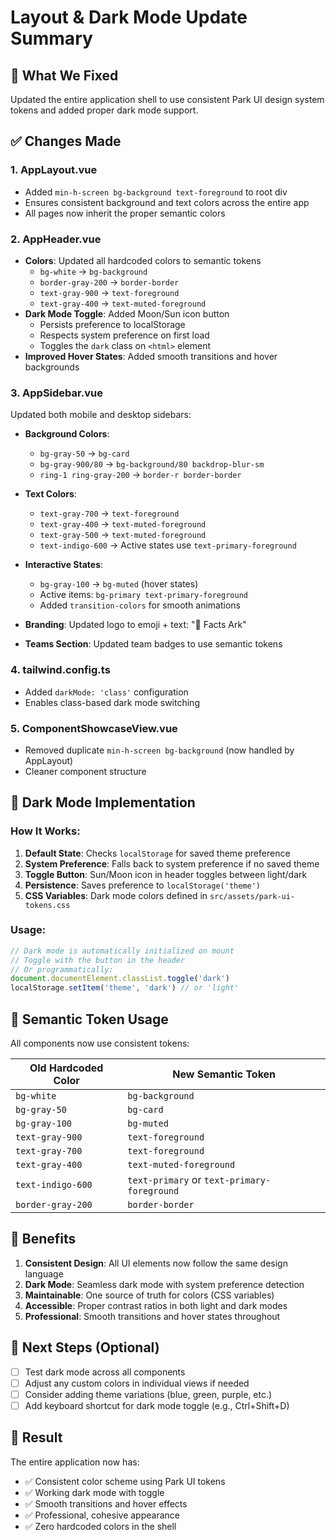 # Layout & Dark Mode Update Summary

## 🎨 What We Fixed

Updated the entire application shell to use consistent Park UI design system tokens and added proper dark mode support.

## ✅ Changes Made

### 1. **AppLayout.vue**

- Added `min-h-screen bg-background text-foreground` to root div
- Ensures consistent background and text colors across the entire app
- All pages now inherit the proper semantic colors

### 2. **AppHeader.vue**

- **Colors**: Updated all hardcoded colors to semantic tokens
  - `bg-white` → `bg-background`
  - `border-gray-200` → `border-border`
  - `text-gray-900` → `text-foreground`
  - `text-gray-400` → `text-muted-foreground`
- **Dark Mode Toggle**: Added Moon/Sun icon button
  - Persists preference to localStorage
  - Respects system preference on first load
  - Toggles the `dark` class on `<html>` element
- **Improved Hover States**: Added smooth transitions and hover backgrounds

### 3. **AppSidebar.vue**

Updated both mobile and desktop sidebars:

- **Background Colors**:
  - `bg-gray-50` → `bg-card`
  - `bg-gray-900/80` → `bg-background/80 backdrop-blur-sm`
  - `ring-1 ring-gray-200` → `border-r border-border`

- **Text Colors**:
  - `text-gray-700` → `text-foreground`
  - `text-gray-400` → `text-muted-foreground`
  - `text-gray-500` → `text-muted-foreground`
  - `text-indigo-600` → Active states use `text-primary-foreground`

- **Interactive States**:
  - `bg-gray-100` → `bg-muted` (hover states)
  - Active items: `bg-primary text-primary-foreground`
  - Added `transition-colors` for smooth animations

- **Branding**: Updated logo to emoji + text: "🎨 Facts Ark"

- **Teams Section**: Updated team badges to use semantic tokens

### 4. **tailwind.config.ts**

- Added `darkMode: 'class'` configuration
- Enables class-based dark mode switching

### 5. **ComponentShowcaseView.vue**

- Removed duplicate `min-h-screen bg-background` (now handled by AppLayout)
- Cleaner component structure

## 🎯 Dark Mode Implementation

### How It Works:

1. **Default State**: Checks `localStorage` for saved theme preference
2. **System Preference**: Falls back to system preference if no saved theme
3. **Toggle Button**: Sun/Moon icon in header toggles between light/dark
4. **Persistence**: Saves preference to `localStorage('theme')`
5. **CSS Variables**: Dark mode colors defined in `src/assets/park-ui-tokens.css`

### Usage:

```typescript
// Dark mode is automatically initialized on mount
// Toggle with the button in the header
// Or programmatically:
document.documentElement.classList.toggle('dark')
localStorage.setItem('theme', 'dark') // or 'light'
```

## 🎨 Semantic Token Usage

All components now use consistent tokens:

| Old Hardcoded Color | New Semantic Token                          |
| ------------------- | ------------------------------------------- |
| `bg-white`          | `bg-background`                             |
| `bg-gray-50`        | `bg-card`                                   |
| `bg-gray-100`       | `bg-muted`                                  |
| `text-gray-900`     | `text-foreground`                           |
| `text-gray-700`     | `text-foreground`                           |
| `text-gray-400`     | `text-muted-foreground`                     |
| `text-indigo-600`   | `text-primary` or `text-primary-foreground` |
| `border-gray-200`   | `border-border`                             |

## 🚀 Benefits

1. **Consistent Design**: All UI elements now follow the same design language
2. **Dark Mode**: Seamless dark mode with system preference detection
3. **Maintainable**: One source of truth for colors (CSS variables)
4. **Accessible**: Proper contrast ratios in both light and dark modes
5. **Professional**: Smooth transitions and hover states throughout

## 📝 Next Steps (Optional)

- [ ] Test dark mode across all components
- [ ] Adjust any custom colors in individual views if needed
- [ ] Consider adding theme variations (blue, green, purple, etc.)
- [ ] Add keyboard shortcut for dark mode toggle (e.g., Ctrl+Shift+D)

## 🎉 Result

The entire application now has:

- ✅ Consistent color scheme using Park UI tokens
- ✅ Working dark mode with toggle
- ✅ Smooth transitions and hover effects
- ✅ Professional, cohesive appearance
- ✅ Zero hardcoded colors in the shell
